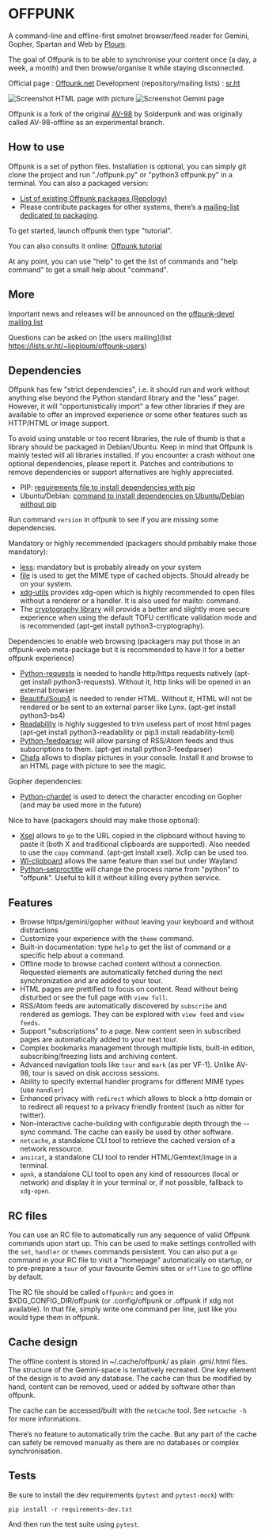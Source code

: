 # OFFPUNK

A command-line and offline-first smolnet browser/feed reader for Gemini, Gopher, Spartan and Web by [Ploum](https://ploum.net).

The goal of Offpunk is to be able to synchronise your content once (a day, a week, a month) and then browse/organise it while staying disconnected.

Official page : [Offpunk.net](https://offpunk.net)
Development (repository/mailing lists) : [sr.ht](https://sr.ht/~lioploum/offpunk/)

![Screenshot HTML page with picture](screenshots/1.png)
![Screenshot Gemini page](screenshots/2.png)

Offpunk is a fork of the original [AV-98](https://tildegit.org/solderpunk/AV-98) by Solderpunk and was originally called AV-98-offline as an experimental branch.

## How to use

Offpunk is a set of python files. Installation is optional, you can simply git clone the project and run "./offpunk.py" or "python3 offpunk.py" in a terminal. You can also a packaged version:

- [List of existing Offpunk packages (Repology)](https://repology.org/project/offpunk/versions)
- Please contribute packages for other systems, there’s a [mailing-list dedicated to packaging](https://lists.sr.ht/~lioploum/offpunk-packagers).

To get started, launch offpunk then type "tutorial".

You can also consults it online: [Offpunk tutorial](https://offpunk.net/firststeps.html)

At any point, you can use "help" to get the list of commands and "help command" to get a small help about "command".

## More

Important news and releases will be announced on the [offpunk-devel mailing list](https://lists.sr.ht/~lioploum/offpunk-devel)

Questions can be asked on [the users mailing](list https://lists.sr.ht/~lioploum/offpunk-users)

## Dependencies

Offpunk has few "strict dependencies", i.e. it should run and work without anything
else beyond the Python standard library and the "less" pager. However, it will "opportunistically import" a few other libraries if they are available to offer an improved
experience or some other features such as HTTP/HTML or image support.

To avoid using unstable or too recent libraries, the rule of thumb is that a library should be packaged in Debian/Ubuntu. Keep in mind that Offpunk is mainly tested will all libraries installed. If you encounter a crash without one optional dependencies, please report it. Patches and contributions to remove dependencies or support alternatives are highly appreciated.

- PIP: [requirements file to install dependencies with pip](requirements.txt)
- Ubuntu/Debian: [command to install dependencies on Ubuntu/Debian without pip](ubuntu_dependencies.txt)

Run command `version` in offpunk to see if you are missing some dependencies.

Mandatory or highly recommended (packagers should probably make those mandatory):

- [less](http://www.greenwoodsoftware.com/less/): mandatory but is probably already on your system
- [file](https://www.darwinsys.com/file/) is used to get the MIME type of cached objects. Should already be on your system.
- [xdg-utils](https://www.freedesktop.org/wiki/Software/xdg-utils/) provides xdg-open which is highly recommended to open files without a renderer or a handler. It is also used for mailto: command.
- The [cryptography library](https://pypi.org/project/cryptography/) will provide a better and slightly more secure experience when using the default TOFU certificate validation mode and is recommended (apt-get install python3-cryptography).

Dependencies to enable web browsing (packagers may put those in an offpunk-web meta-package but it is recommended to have it for a better offpunk experience)

- [Python-requests](http://python-requests.org) is needed to handle http/https requests natively (apt-get install python3-requests). Without it, http links will be opened in an external browser
- [BeautifulSoup4](https://www.crummy.com/software/BeautifulSoup) is needed to render HTML. Without it, HTML will not be rendered or be sent to an external parser like Lynx. (apt-get install python3-bs4)
- [Readability](https://github.com/buriy/python-readability) is highly suggested to trim useless part of most html pages (apt-get install python3-readability or pip3 install readability-lxml)
- [Python-feedparser](https://github.com/kurtmckee/feedparser) will allow parsing of RSS/Atom feeds and thus subscriptions to them. (apt-get install python3-feedparser)
- [Chafa](https://hpjansson.org/chafa/) allows to display pictures in your console. Install it and browse to an HTML page with picture to see the magic.

Gopher dependencies:

- [Python-chardet](https://github.com/chardet/chardet) is used to detect the character encoding on Gopher (and may be used more in the future)

Nice to have (packagers should may make those optional):

- [Xsel](http://www.vergenet.net/~conrad/software/xsel/) allows to `go` to the URL copied in the clipboard without having to paste it (both X and traditional clipboards are supported). Also needed to use the `copy` command. (apt-get install xsel). Xclip can be used too.
- [Wl-clipboard](https://github.com/bugaevc/wl-clipboard) allows the same feature than xsel but under Wayland
- [Python-setproctitle](https://github.com/dvarrazzo/py-setproctitle) will change the process name from "python" to "offpunk". Useful to kill it without killing every python service.

## Features

- Browse https/gemini/gopher without leaving your keyboard and without distractions
- Customize your experience with the `theme` command.
- Built-in documentation: type `help` to get the list of command or a specific help about a command.
- Offline mode to browse cached content without a connection. Requested elements are automatically fetched during the next synchronization and are added to your tour.
- HTML pages are prettified to focus on content. Read without being disturbed or see the full page with `view full`.
- RSS/Atom feeds are automatically discovered by `subscribe` and rendered as gemlogs. They can be explored with `view feed` and `view feeds`.
- Support "subscriptions" to a page. New content seen in subscribed pages are automatically added to your next tour.
- Complex bookmarks management through multiple lists, built-in edition, subscribing/freezing lists and archiving content.
- Advanced navigation tools like `tour` and `mark` (as per VF-1). Unlike AV-98, tour is saved on disk accross sessions.
- Ability to specify external handler programs for different MIME types (use `handler`)
- Enhanced privacy with `redirect` which allows to block a http domain or to redirect all request to a privacy friendly frontent (such as nitter for twitter).
- Non-interactive cache-building with configurable depth through the --sync command. The cache can easily be used by other software.
- `netcache`, a standalone CLI tool to retrieve the cached version of a network ressource.
- `ansicat`, a standalone CLI tool to render HTML/Gemtext/image in a terminal.
- `opnk`, a standalone CLI tool to open any kind of ressources (local or network) and display it in your terminal or, if not possible, fallback to `xdg-open`.

## RC files

You can use an RC file to automatically run any sequence of valid Offpunk
commands upon start up. This can be used to make settings controlled with the
`set`, `handler` or `themes` commands persistent. You can also put a `go` command in
your RC file to visit a "homepage" automatically on startup, or to pre-prepare
a `tour` of your favourite Gemini sites or `offline` to go offline by default.

The RC file should be called `offpunkrc` and goes in $XDG_CONFIG_DIR/offpunk (or .config/offpunk or .offpunk if xdg not available). In that file, simply write one command per line, just like you would type them in offpunk.

## Cache design

The offline content is stored in ~/.cache/offpunk/ as plain .gmi/.html files. The structure of the Gemini-space is tentatively recreated. One key element of the design is to avoid any database. The cache can thus be modified by hand, content can be removed, used or added by software other than offpunk.

The cache can be accessed/built with the `netcache` tool. See `netcache -h` for more informations.

There’s no feature to automatically trim the cache. But any part of the cache can safely be removed manually as there are no databases or complex synchronisation.

## Tests

Be sure to install the dev requirements (`pytest` and `pytest-mock`) with:

    pip install -r requirements-dev.txt

And then run the test suite using `pytest`.
